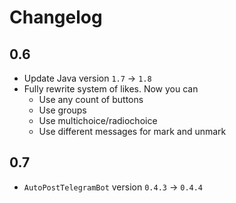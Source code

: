 # Changelog

## 0.6

* Update Java version `1.7` -> `1.8`
* Fully rewrite system of likes. Now you can
    * Use any count of buttons
    * Use groups
    * Use multichoice/radiochoice
    * Use different messages for mark and unmark

## 0.7

* `AutoPostTelegramBot` version `0.4.3` -> `0.4.4`
